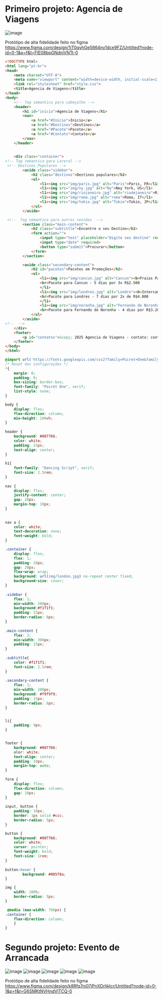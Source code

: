 # **Primeiro projeto: Agencia de Viagens**
![image](https://github.com/user-attachments/assets/b308985b-0d9c-4537-ad97-b28ff822e2c6)

Protótipo de alta fidelidade feito no figma <br>
https://www.figma.com/design/1iT0qyhGe5864ny1dce9FZ/Untitled?node-id=0-1&p=f&t=FlE08bpGNdniVNTt-0

```HTML
<!DOCTYPE html>
<html lang="pt-br">
<head>
    <meta charset="UTF-8">
    <meta name="viewport" content="width=device-width, initial-scale=1.0">
    <link rel="stylesheet" href="style.css">
    <title>Agencia de Viagens</title>
</head>
<body>
    <!-- Tag semantica para cabeçalho -->
    <header>
        <h1 id="inicio">Agencia de Viagens</h1>
        <nav>
            <a href="#Inicio">Inicio</a>
            <a href="#Destinos">Destinos</a>
            <a href="#Pacote">Pacote</a>
            <a href="#Contato">Contato</a>
        </nav>
    </header>
    
    
    <div class="container">
<!-- Tag semantica para Lareral -->
 <!-- Destinos Populares -->
        <aside class="sidebar">
            <h2 class="destinos">Destinos populares</h2>
            <ul>
                <l1><img src="img/paris.jpg" alt="Paris">Paris, FR</l1>
                <l1><img src="img/ny.jpg" alt="Ny">Ney York, US</l1>
                <l1><img src="img/riojaneiro.jpg" alt="riodejaneiro">Rio de Janeiro</l1>
                <l1><img src="img/roma.jpg" alt="roma">Roma, IT</l1>
                <l1><img src="img/tokio.jpg" alt="Tokio">Tokio, JP</l1>
            </ul>
        </aside>

 <!--  Tag semantica para outras sessões  -->
        <section class="main-content">
            <h2 class="subtittle">Encontre o seu Destino</h2>
            <form action="">
                <input type="text" placeholder="Digite seu destino" required>
                <input type="date" required>
                <button type="submit">Procurar</button>
            </form>
        </section>

        <aside class="secondary-content">
            <h2 id="pacotes">Pacotes em Promoções</h2>
            <ul>
                <li><img src="img/cancun.jpg" alt="Cancun"><b>Praias Paradisiacas!</b>
                <br>Pacote para Cancun - 5 dias por 3x R$2.500
                </li>
                <li><img src="img/londres.jpg" alt="Londre"><b>Intercambio britâmico</b>
                <br>Pacote para Londres - 7 dias por 2x de R$4.000
                </li>
                <li><img src="img/noronha.jpg" alt="Fernando de Noronha"><b>Super Oportunidade!</b>
                <br>Pacote para Fernando de Noronha - 4 dias por R$3.200</li>
            </ul>
        </aside>
<!--  -->
    </div>
    <footer>
        <p id="contatos">&copy; 2025 Agencia de Viagens - contato: contato@agenciaviagens.com"></p>
    </footer>
</body>
</html>
```

```CSS
@import url('https://fonts.googleapis.com/css2?family=Poiret+One&family=Poppins:ital,wght@0,100;0,200;0,300;0,400;0,500;0,600;0,700;0,800;0,900;1,100;1,200;1,300;1,400;1,500;1,600;1,700;1,800;1,900&display=swap');
/* Reset das configurações */
*{
    margin: 0;
    padding: 0;
    box-sizing: border-box;
    font-family: "Poiret One", serif;
    list-style: none;
}

body { 
    display: flex; 
    flex-direction: column; 
    min-height: 100vh; 
} 
    
header { 
    background: #007766; 
    color: white; 
    padding: 15px; 
    text-align: center; 
} 
    
h1{ 
    font-family: "Dancing Script", serif; 
    font-size: 2.5rem; 
} 
    
nav { 
    display: flex; 
    justify-content: center; 
    gap: 20px; 
    margin-top: 10px; 
} 
    
    
nav a { 
    color: white; 
    text-decoration: none; 
    font-weight: bold; 
} 

.container { 
    display: flex; 
    flex: 1; 
    padding: 20px; 
    gap: 20px; 
    flex-wrap: wrap; 
    background: url(img/london.jpg) no-repeat center fixed; 
    background-size: cover; 
} 
        
.sidebar { 
    flex: 1; 
    min-width: 200px; 
    background:#f1f1f1; 
    padding: 15px; 
    border-radius: 8px; 
} 
        
.main-content { 
    flex: 2; 
    min-width: 300px; 
    padding: 15px; 
} 
        
.subtittle{ 
    color: #f1f1f1; 
    font-size: 2.5rem; 
} 
        
.secondary-content { 
    flex: 1; 
    min-width: 200px; 
    background: #f9f9f9; 
    padding: 15px; 
    border-radius: 8px; 
} 


li{ 
    padding: 9px; 
}

        
footer { 
    background: #007766; 
    olor: white; 
    text-align: center; 
    padding: 10px; 
    margin-top: auto; 
} 
            
form { 
    display: flex; 
    flex-direction: column; 
    gap: 10px; 
} 
    
input, button { 
    padding: 10px; 
    border: 1px solid #ccc; 
    border-radius: 5px; 
} 

button { 
    background: #007766; 
    color: white; 
    cursor: pointer; 
    font-weight: bold; 
    font-size: 1rem; 
} 
            
button:hover { 
        background: #005f8a; 
} 

img { 
    width: 100%; 
    border-radius: 5px; 
} 

 @media (max-width: 768px) { 
.container { 
    flex-direction: column; 
    }
}
```

# **Segundo projeto: Evento de Arrancada**
![image](https://github.com/user-attachments/assets/5c629ff5-17f2-4408-bba7-af33e3529383)
![image](https://github.com/user-attachments/assets/a0701a65-f23a-4c80-a952-504b7e461771)
![image](https://github.com/user-attachments/assets/eab954de-12f3-46a9-b9c4-ac7dcf234d99)
![image](https://github.com/user-attachments/assets/bea42037-1b98-4240-9a15-6c79e0096cb9)
![image](https://github.com/user-attachments/assets/32e4e57f-002e-4257-b6b9-b720d4537858)

Protótipo de alta fidelidade feito no figma <br>
https://www.figma.com/design/k8Rfq7ni07iPnXDrljkIcr/Untitled?node-id=0-1&p=f&t=G6SMKtNVHndVlTCQ-0





